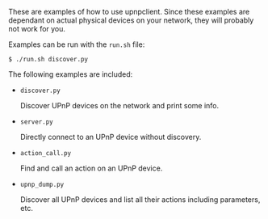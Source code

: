 These are examples of how to use upnpclient. Since these examples are dependant
on actual physical devices on your network, they will probably not work for
you. 

Examples can be run with the `run.sh` file:

    $ ./run.sh discover.py

The following examples are included:

*   `discover.py`

    Discover UPnP devices on the network and print some info.

*   `server.py`

    Directly connect to an UPnP device without discovery.

*   `action_call.py`

    Find and call an action on an UPnP device.

*   `upnp_dump.py`

    Discover all UPnP devices and list all their actions including parameters, etc.
